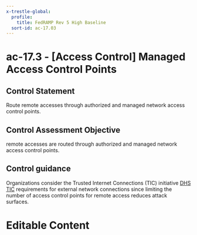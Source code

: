 ```yaml
---
x-trestle-global:
  profile:
    title: FedRAMP Rev 5 High Baseline
  sort-id: ac-17.03
---
```


# ac-17.3 - \[Access Control\] Managed Access Control Points

## Control Statement

Route remote accesses through authorized and managed network access control points.

## Control Assessment Objective

remote accesses are routed through authorized and managed network access control points.

## Control guidance

Organizations consider the Trusted Internet Connections (TIC) initiative [DHS TIC](#4f42ee6e-86cc-403b-a51f-76c2b4f81b54) requirements for external network connections since limiting the number of access control points for remote access reduces attack surfaces.

# Editable Content

<!-- Make additions and edits below -->
<!-- The above represents the contents of the control as received by the profile, prior to additions. -->
<!-- If the profile makes additions to the control, they will appear below. -->
<!-- The above markdown may not be edited but you may edit the content below, and/or introduce new additions to be made by the profile. -->
<!-- If there is a yaml header at the top, parameter values may be edited. Use --set-parameters to incorporate the changes during assembly. -->
<!-- The content here will then replace what is in the profile for this control, after running profile-assemble. -->
<!-- The current profile has no added parts for this control, but you may add new ones here. -->
<!-- Each addition must have a heading either of the form ## Control my_addition_name -->
<!-- or ## Part a. (where the a. refers to one of the control statement labels.) -->
<!-- "## Control" parts are new parts added after the statement part. -->
<!-- "## Part" parts are new parts added into the top-level statement part with that label. -->
<!-- Subparts may be added with nested hash levels of the form ### My Subpart Name -->
<!-- underneath the parent ## Control or ## Part being added -->
<!-- See https://oscal-compass.github.io/compliance-trestle/tutorials/ssp_profile_catalog_authoring/ssp_profile_catalog_authoring for guidance. -->

